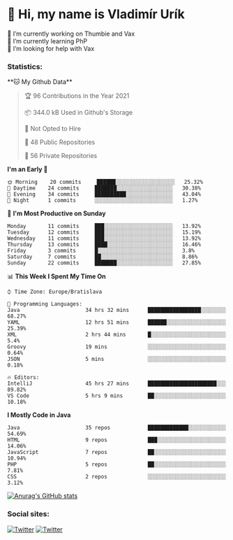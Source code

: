 <h1> 👋 Hi, my name is Vladimír Urík</h1>
<p>
 🔭 I’m currently working on Thumbie and Vax<br>
 🌱 I’m currently learning PhP<br>
 🤔 I’m looking for help with Vax<br>
</p>
<h3>Statistics:</h3>
<!--START_SECTION:waka-->
**🐱 My Github Data** 

> 🏆 96 Contributions in the Year 2021
 > 
> 📦 344.0 kB Used in Github's Storage 
 > 
> 🚫 Not Opted to Hire
 > 
> 📜 48 Public Repositories 
 > 
> 🔑 56 Private Repositories  
 > 
**I'm an Early 🐤** 

```text
🌞 Morning    20 commits     ██████░░░░░░░░░░░░░░░░░░░   25.32% 
🌆 Daytime    24 commits     ███████░░░░░░░░░░░░░░░░░░   30.38% 
🌃 Evening    34 commits     ██████████░░░░░░░░░░░░░░░   43.04% 
🌙 Night      1 commits      ░░░░░░░░░░░░░░░░░░░░░░░░░   1.27%

```
📅 **I'm Most Productive on Sunday** 

```text
Monday       11 commits     ███░░░░░░░░░░░░░░░░░░░░░░   13.92% 
Tuesday      12 commits     ███░░░░░░░░░░░░░░░░░░░░░░   15.19% 
Wednesday    11 commits     ███░░░░░░░░░░░░░░░░░░░░░░   13.92% 
Thursday     13 commits     ████░░░░░░░░░░░░░░░░░░░░░   16.46% 
Friday       3 commits      █░░░░░░░░░░░░░░░░░░░░░░░░   3.8% 
Saturday     7 commits      ██░░░░░░░░░░░░░░░░░░░░░░░   8.86% 
Sunday       22 commits     ███████░░░░░░░░░░░░░░░░░░   27.85%

```


📊 **This Week I Spent My Time On** 

```text
⌚︎ Time Zone: Europe/Bratislava

💬 Programming Languages: 
Java                     34 hrs 32 mins      █████████████████░░░░░░░░   68.27% 
YAML                     12 hrs 51 mins      ██████░░░░░░░░░░░░░░░░░░░   25.39% 
XML                      2 hrs 44 mins       █░░░░░░░░░░░░░░░░░░░░░░░░   5.4% 
Groovy                   19 mins             ░░░░░░░░░░░░░░░░░░░░░░░░░   0.64% 
JSON                     5 mins              ░░░░░░░░░░░░░░░░░░░░░░░░░   0.18%

🔥 Editors: 
IntelliJ                 45 hrs 27 mins      ██████████████████████░░░   89.82% 
VS Code                  5 hrs 9 mins        ██░░░░░░░░░░░░░░░░░░░░░░░   10.18%

```

**I Mostly Code in Java** 

```text
Java                     35 repos            █████████████░░░░░░░░░░░░   54.69% 
HTML                     9 repos             ███░░░░░░░░░░░░░░░░░░░░░░   14.06% 
JavaScript               7 repos             ██░░░░░░░░░░░░░░░░░░░░░░░   10.94% 
PHP                      5 repos             ██░░░░░░░░░░░░░░░░░░░░░░░   7.81% 
CSS                      2 repos             ░░░░░░░░░░░░░░░░░░░░░░░░░   3.12%

```



<!--END_SECTION:waka-->

[![Anurag's GitHub stats](https://github-readme-stats.vercel.app/api?username=vladimir-urik)](https://github.com/anuraghazra/github-readme-stats)

<h3>Social sites:</h3>
<p><a href="https://twitter.com/GGGEDR" target="_blank"><img alt="Twitter" src="https://img.shields.io/badge/twitter-%231DA1F2.svg?&style=for-the-badge&logo=twitter&logoColor=white" /></a> <a href="https://www.reddit.com/user/GGGEDR" target="_blank"><img alt="Twitter" src="https://img.shields.io/badge/reddit-%23FE6262.svg?&style=for-the-badge&logo=reddit&logoColor=white" /></a>
</p>
